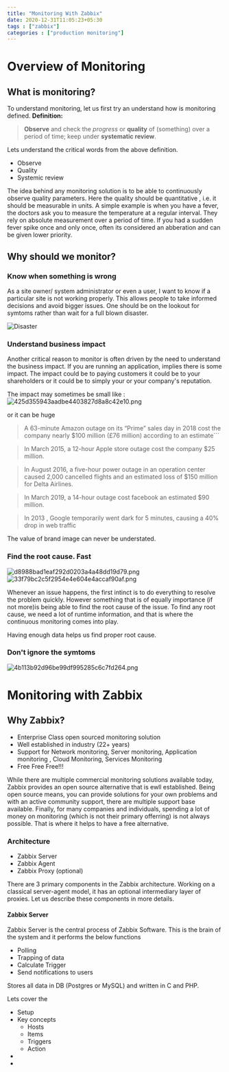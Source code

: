 ```yaml
---
title: "Monitoring With Zabbix"
date: 2020-12-31T11:05:23+05:30
tags : ["zabbix"]
categories : ["production monitoring"]
---
```


# Overview of Monitoring

## What is monitoring?
To understand monitoring, let us first try an understand how is monitoring defined.
**Definition:**

> **Observe** and check the *progress* or **quality** of (something) over a period of time; keep under **systematic review**.

Lets understand the critical words from the above definition.
 - Observe
 - Quality
 - Systemic review

The idea behind any monitoring solution is to be able to continuously observe quality parameters. 
Here the quality should be quantitative ,  i.e. it should be measurable in units. 
A simple example is when you have a fever, the doctors ask you to measure the temperature at a regular interval. They rely on absolute measurement over a period of time. If you had a sudden fever spike once and only once, often its considered an abberation and can be given lower priority.



## Why should we monitor?
### Know when something is wrong
As a site owner/ system administrator or even  a user, I want to know if a particular site is not working properly. This allows people to take informed decisions and avoid bigger issues.
One should be on the lookout for symtoms rather than wait for a full blown disaster.

 ![Disaster](/zabbix/d70c895252d24789978cd01490a3fdc8.png)

### Understand business impact

Another critical reason to monitor is often driven by the need to understand the business impact. 
If you are running an application, implies there is some impact. The impact could be to paying customers it could be to your shareholders or it could be to simply your or your company's reputation.

The impact may sometimes be small like : 
![425d355943aadbe4403827d8a8c42e10.png](/zabbix/6b0cad00d99e400c81ffed1e24c8cdba.png)

or it can be huge

> A 63-minute Amazon outage on its “Prime” sales day in 2018 cost the company nearly $100 million (£76 million) according to an estimate```

> In March 2015, a 12-hour Apple store outage cost the company $25 million. 

> In August 2016, a five-hour power outage in an operation center caused 2,000 cancelled flights and an estimated loss of $150 million for Delta Airlines.

> In March 2019, a 14-hour outage cost facebook an estimated $90 million. 

> In 2013 , Google temporarily went dark for 5 minutes, causing a 40% drop in web traffic

The value of brand image can never be understated.


### Find the root cause. Fast
![d8988bad1eaf292d0203a4a48dd19d79.png](/zabbix/442d975fd3e14faca2b40cbd2426484e.png)
![33f79bc2c5f2954e4e604e4accaf90af.png](/zabbix/a949ad2d28ef49deb0c6080821bbb1db.png)

Whenever an issue happens, the first intinct is to do everything to resolve the problem quickly. However something that is of equally importance (if not more)is being able to find the root cause of the issue.
To find any root cause, we need a lot of runtime information, and that is where the continuous monitoring comes into play.

Having enough data helps us find proper root cause. 

### Don't ignore the symtoms
![4b113b92d96be99df995285c6c7fd264.png](/zabbix/6e40d46ee5b047de9022c6966ba83da5.png)


# Monitoring with Zabbix
## Why Zabbix?
 - Enterprise Class open sourced monitoring solution
 - Well established in industry (22+ years)
 - Support for Network monitoring, Server monitoring, Application monitoring , Cloud Monitoring, Services Monitoring
 - Free Free Free!!!

While there are multiple commercial monitoring solutions available today, Zabbix provides an open source alternative that is ewll established.
Being open source means, you can provide solutions for your own problems and with an active community support, there are multiple support base available.
Finally, for many companies and individuals, spending a lot of money on monitoring (which is not their primary offerring) is not always possible. That is where it helps to have a free alternative.

### Architecture
 - Zabbix Server
 - Zabbix Agent
 - Zabbix Proxy (optional)

There are 3 primary components in the Zabbix architecture. Working on a classical server-agent model, it has an optional intermediary layer of proxies. 
Let us describe these components in more details.

#### Zabbix Server
 Zabbix Server is the central process of Zabbix Software. This is the brain of the system and it performs the below functions
  - Polling
  - Trapping of data
  - Calculate Trigger
  - Send notifications to users
  
Stores all data in DB (Postgres or MySQL) and written in C and PHP.

Lets cover the 
- Setup
- Key concepts
	- Hosts
	- Items
	- Triggers
	- Action
- 
- 